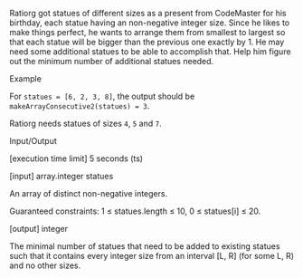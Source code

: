Ratiorg got statues of different sizes as a present from CodeMaster for his birthday, each statue having an non-negative integer size. Since he likes to make things perfect, he wants to arrange them from smallest to largest so that each statue will be bigger than the previous one exactly by 1. He may need some additional statues to be able to accomplish that. Help him figure out the minimum number of additional statues needed.

Example

For ``statues = [6, 2, 3, 8]``, the output should be
``makeArrayConsecutive2(statues) = 3``.

Ratiorg needs statues of sizes ``4``, ``5`` and ``7``.

Input/Output

[execution time limit] 5 seconds (ts)

[input] array.integer statues

An array of distinct non-negative integers.

Guaranteed constraints:
1 ≤ statues.length ≤ 10,
0 ≤ statues[i] ≤ 20.

[output] integer

The minimal number of statues that need to be added to existing statues such that it contains every integer size from an interval [L, R] (for some L, R) and no other sizes.